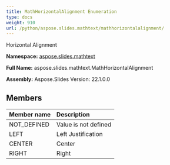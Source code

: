 ```yaml
---
title: MathHorizontalAlignment Enumeration
type: docs
weight: 910
url: /python/aspose.slides.mathtext/mathhorizontalalignment/
---
```


Horizontal Alignment

**Namespace:** [aspose.slides.mathtext](/python/aspose.slides.mathtext/)

**Full Name:** aspose.slides.mathtext.MathHorizontalAlignment

**Assembly:**  Aspose.Slides Version: 22.1.0.0

## **Members**
|**Member name**|**Description**|
| :- | :- |
|NOT_DEFINED|Value is not defined|
|LEFT|Left Justification|
|CENTER|Center|
|RIGHT|Right|
